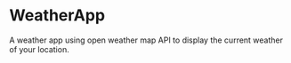 # WeatherApp
A weather app using open weather map API to display the current weather of your location.
